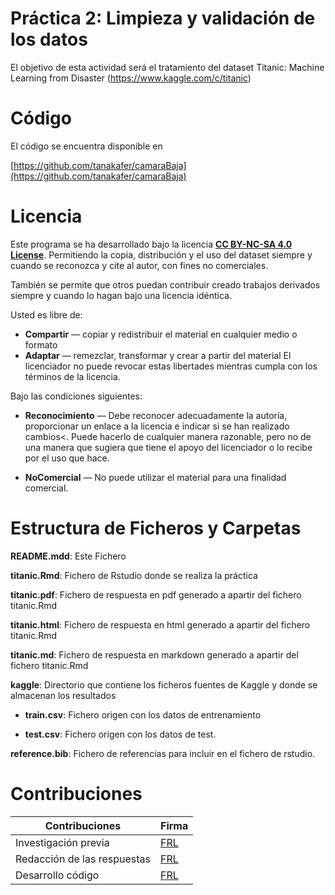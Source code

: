 # Práctica 2: Limpieza y validación de los datos

El objetivo de esta actividad será el tratamiento del dataset Titanic: Machine Learning from Disaster (https://www.kaggle.com/c/titanic)

# Código

El código se encuentra disponible en

[https://github.com/tanakafer/camaraBaja](https://github.com/tanakafer/camaraBaja)

# Licencia

Este programa se ha desarrollado bajo la licencia [**CC BY-NC-SA 4.0 License**](https://creativecommons.org/licenses/by-nc/4.0/deed.es_ES).
Permitiendo la copia, distribución y el uso del dataset siempre y cuando se reconozca y cite al autor, con fines no comerciales.

También se permite que otros puedan contribuir creado trabajos derivados siempre y cuando lo hagan bajo una licencia idéntica.

Usted es libre de:

- **Compartir** — copiar y redistribuir el material en cualquier medio o formato
- **Adaptar** — remezclar, transformar y crear a partir del material
El licenciador no puede revocar estas libertades mientras cumpla con los términos de la licencia.

Bajo las condiciones siguientes:

- **Reconocimiento** — Debe reconocer adecuadamente la autoría, proporcionar un enlace a la licencia e indicar si se han realizado cambios<. Puede hacerlo de cualquier manera razonable, pero no de una manera que sugiera que tiene el apoyo del licenciador o lo recibe por el uso que hace.

- **NoComercial** — No puede utilizar el material para una finalidad comercial.


# Estructura de Ficheros y Carpetas

**README.mdd**: Este Fichero

**titanic.Rmd**: Fichero de Rstudio  donde se realiza la práctica

**titanic.pdf**: Fichero de respuesta  en pdf generado a apartir del fichero titanic.Rmd

**titanic.html**: Fichero de respuesta  en html generado a apartir del fichero titanic.Rmd

**titanic.md**: Fichero de respuesta  en markdown generado a apartir del fichero titanic.Rmd

**kaggle**: Directorio que contiene los ficheros fuentes de Kaggle y donde se almacenan los resultados


  - **train.csv**: Fichero origen con los datos de entrenamiento

  - **test.csv**: Fichero origen con los datos de test.

**reference.bib**: Fichero de referencias para incluir en el fichero de rstudio.  


# Contribuciones

| Contribuciones | Firma |
|----------------|-------|
| Investigación previa| [FRL](https://github.com/tanakafer)|
| Redacción de las respuestas | [FRL](https://github.com/tanakafer)|
| Desarrollo código | [FRL](https://github.com/tanakafer) |
